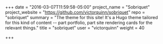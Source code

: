 +++
date = "2016-03-07T11:59:58-05:00"
project_name = "Sobriquet"
project_website = "https://github.com/victorquinn/sobriquet"
repo = "sobriquet"
summary = "The theme for this site! It's a Hugo theme tailored for this kind of content -- part portfolio, part site rendering cards for the relevant things."
title = "sobriquet"
user = "victorquinn"
weight = 40

+++

